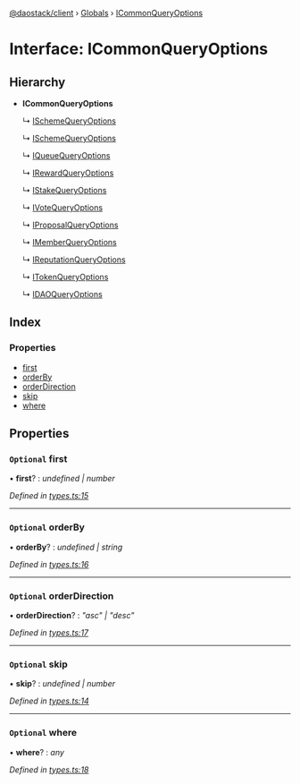 [@daostack/client](../README.md) › [Globals](../globals.md) › [ICommonQueryOptions](icommonqueryoptions.md)

# Interface: ICommonQueryOptions

## Hierarchy

* **ICommonQueryOptions**

  ↳ [ISchemeQueryOptions](ischemequeryoptions.md)

  ↳ [ISchemeQueryOptions](ischemequeryoptions.md)

  ↳ [IQueueQueryOptions](iqueuequeryoptions.md)

  ↳ [IRewardQueryOptions](irewardqueryoptions.md)

  ↳ [IStakeQueryOptions](istakequeryoptions.md)

  ↳ [IVoteQueryOptions](ivotequeryoptions.md)

  ↳ [IProposalQueryOptions](iproposalqueryoptions.md)

  ↳ [IMemberQueryOptions](imemberqueryoptions.md)

  ↳ [IReputationQueryOptions](ireputationqueryoptions.md)

  ↳ [ITokenQueryOptions](itokenqueryoptions.md)

  ↳ [IDAOQueryOptions](idaoqueryoptions.md)

## Index

### Properties

* [first](icommonqueryoptions.md#optional-first)
* [orderBy](icommonqueryoptions.md#optional-orderby)
* [orderDirection](icommonqueryoptions.md#optional-orderdirection)
* [skip](icommonqueryoptions.md#optional-skip)
* [where](icommonqueryoptions.md#optional-where)

## Properties

### `Optional` first

• **first**? : *undefined | number*

*Defined in [types.ts:15](https://github.com/daostack/client/blob/a635c74/src/types.ts#L15)*

___

### `Optional` orderBy

• **orderBy**? : *undefined | string*

*Defined in [types.ts:16](https://github.com/daostack/client/blob/a635c74/src/types.ts#L16)*

___

### `Optional` orderDirection

• **orderDirection**? : *"asc" | "desc"*

*Defined in [types.ts:17](https://github.com/daostack/client/blob/a635c74/src/types.ts#L17)*

___

### `Optional` skip

• **skip**? : *undefined | number*

*Defined in [types.ts:14](https://github.com/daostack/client/blob/a635c74/src/types.ts#L14)*

___

### `Optional` where

• **where**? : *any*

*Defined in [types.ts:18](https://github.com/daostack/client/blob/a635c74/src/types.ts#L18)*
